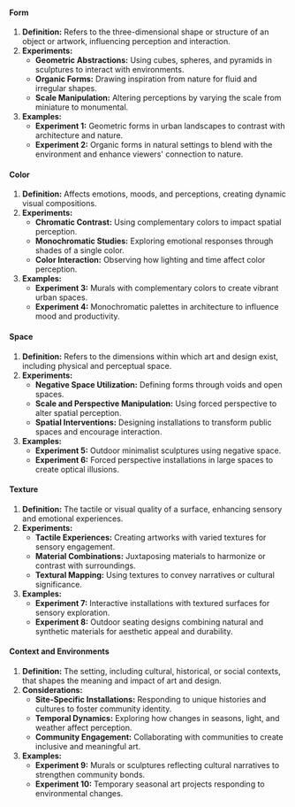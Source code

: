 
#### **Form**
1. **Definition:** Refers to the three-dimensional shape or structure of an object or artwork, influencing perception and interaction.
2. **Experiments:**
   - **Geometric Abstractions:** Using cubes, spheres, and pyramids in sculptures to interact with environments.
   - **Organic Forms:** Drawing inspiration from nature for fluid and irregular shapes.
   - **Scale Manipulation:** Altering perceptions by varying the scale from miniature to monumental.
3. **Examples:**
   - **Experiment 1:** Geometric forms in urban landscapes to contrast with architecture and nature.
   - **Experiment 2:** Organic forms in natural settings to blend with the environment and enhance viewers' connection to nature.

#### **Color**
1. **Definition:** Affects emotions, moods, and perceptions, creating dynamic visual compositions.
2. **Experiments:**
   - **Chromatic Contrast:** Using complementary colors to impact spatial perception.
   - **Monochromatic Studies:** Exploring emotional responses through shades of a single color.
   - **Color Interaction:** Observing how lighting and time affect color perception.
3. **Examples:**
   - **Experiment 3:** Murals with complementary colors to create vibrant urban spaces.
   - **Experiment 4:** Monochromatic palettes in architecture to influence mood and productivity.

#### **Space**
1. **Definition:** Refers to the dimensions within which art and design exist, including physical and perceptual space.
2. **Experiments:**
   - **Negative Space Utilization:** Defining forms through voids and open spaces.
   - **Scale and Perspective Manipulation:** Using forced perspective to alter spatial perception.
   - **Spatial Interventions:** Designing installations to transform public spaces and encourage interaction.
3. **Examples:**
   - **Experiment 5:** Outdoor minimalist sculptures using negative space.
   - **Experiment 6:** Forced perspective installations in large spaces to create optical illusions.

#### **Texture**
1. **Definition:** The tactile or visual quality of a surface, enhancing sensory and emotional experiences.
2. **Experiments:**
   - **Tactile Experiences:** Creating artworks with varied textures for sensory engagement.
   - **Material Combinations:** Juxtaposing materials to harmonize or contrast with surroundings.
   - **Textural Mapping:** Using textures to convey narratives or cultural significance.
3. **Examples:**
   - **Experiment 7:** Interactive installations with textured surfaces for sensory exploration.
   - **Experiment 8:** Outdoor seating designs combining natural and synthetic materials for aesthetic appeal and durability.

#### **Context and Environments**
1. **Definition:** The setting, including cultural, historical, or social contexts, that shapes the meaning and impact of art and design.
2. **Considerations:**
   - **Site-Specific Installations:** Responding to unique histories and cultures to foster community identity.
   - **Temporal Dynamics:** Exploring how changes in seasons, light, and weather affect perception.
   - **Community Engagement:** Collaborating with communities to create inclusive and meaningful art.
3. **Examples:**
   - **Experiment 9:** Murals or sculptures reflecting cultural narratives to strengthen community bonds.
   - **Experiment 10:** Temporary seasonal art projects responding to environmental changes.

